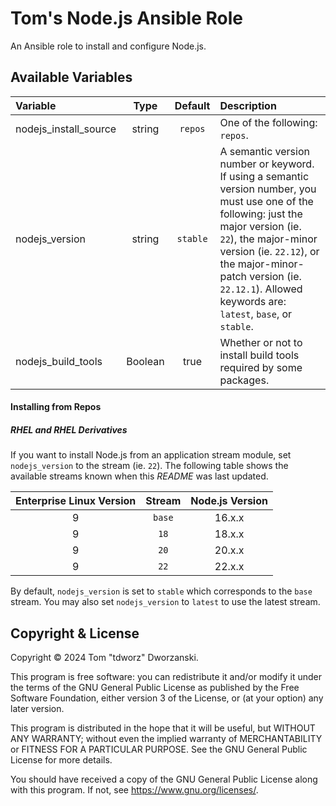 # Tom's Node.js Ansible Role

An Ansible role to install and configure Node.js.

## Available Variables

| Variable              |  Type   | Default  | Description                                                                                                                                                                                                                                                                                   |
|:----------------------|:-------:|:--------:|:----------------------------------------------------------------------------------------------------------------------------------------------------------------------------------------------------------------------------------------------------------------------------------------------|
| nodejs_install_source | string  | `repos`  | One of the following: `repos`.                                                                                                                                                                                                                                                                |
| nodejs_version        | string  | `stable` | A semantic version number or keyword. If using a semantic version number, you must use one of the following: just the major version (ie. `22`), the major-minor version (ie. `22.12`), or the major-minor-patch version (ie. `22.12.1`). Allowed keywords are: `latest`, `base`, or `stable`. |
| nodejs_build_tools    | Boolean |   true   | Whether or not to install build tools required by some packages.                                                                                                                                                                                                                              |

#### Installing from Repos

##### RHEL and RHEL Derivatives

If you want to install Node.js from an application stream module, set
`nodejs_version` to the stream (ie. `22`). The following table shows the
available streams known when this _README_ was last updated.

| Enterprise Linux Version | Stream | Node.js Version |
|:------------------------:|:------:|:---------------:|
| 9                        | `base` | 16.x.x          |
| 9                        | `18`   | 18.x.x          |
| 9                        | `20`   | 20.x.x          |
| 9                        | `22`   | 22.x.x          |

By default, `nodejs_version` is set to `stable` which corresponds to the `base`
stream. You may also set `nodejs_version` to `latest` to use the latest stream.

## Copyright &amp; License

Copyright © 2024 Tom "tdworz" Dworzanski.

This program is free software: you can redistribute it and/or modify it under
the terms of the GNU General Public License as published by the Free Software
Foundation, either version 3 of the License, or (at your option) any later
version.

This program is distributed in the hope that it will be useful, but WITHOUT ANY
WARRANTY; without even the implied warranty of MERCHANTABILITY or FITNESS FOR A
PARTICULAR PURPOSE. See the GNU General Public License for more details.

You should have received a copy of the GNU General Public License along with
this program. If not, see <https://www.gnu.org/licenses/>.
